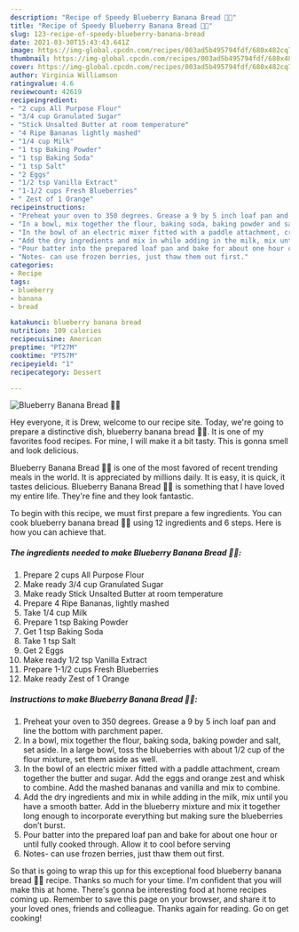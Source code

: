 ```yaml
---
description: "Recipe of Speedy Blueberry Banana Bread 🍌🍞"
title: "Recipe of Speedy Blueberry Banana Bread 🍌🍞"
slug: 123-recipe-of-speedy-blueberry-banana-bread
date: 2021-03-30T15:43:43.641Z
image: https://img-global.cpcdn.com/recipes/003ad5b495794fdf/680x482cq70/blueberry-banana-bread-recipe-main-photo.jpg
thumbnail: https://img-global.cpcdn.com/recipes/003ad5b495794fdf/680x482cq70/blueberry-banana-bread-recipe-main-photo.jpg
cover: https://img-global.cpcdn.com/recipes/003ad5b495794fdf/680x482cq70/blueberry-banana-bread-recipe-main-photo.jpg
author: Virginia Williamson
ratingvalue: 4.6
reviewcount: 42619
recipeingredient:
- "2 cups All Purpose Flour"
- "3/4 cup Granulated Sugar"
- "Stick Unsalted Butter at room temperature"
- "4 Ripe Bananas lightly mashed"
- "1/4 cup Milk"
- "1 tsp Baking Powder"
- "1 tsp Baking Soda"
- "1 tsp Salt"
- "2 Eggs"
- "1/2 tsp Vanilla Extract"
- "1-1/2 cups Fresh Blueberries"
- " Zest of 1 Orange"
recipeinstructions:
- "Preheat your oven to 350 degrees. Grease a 9 by 5 inch loaf pan and line the bottom with parchment paper."
- "In a bowl, mix together the flour, baking soda, baking powder and salt, set aside. In a large bowl, toss the blueberries with about 1/2 cup of the flour mixture, set them aside as well."
- "In the bowl of an electric mixer fitted with a paddle attachment, cream together the butter and sugar. Add the eggs and orange zest and whisk to combine. Add the mashed bananas and vanilla and mix to combine."
- "Add the dry ingredients and mix in while adding in the milk, mix until you have a smooth batter. Add in the blueberry mixture and mix it together long enough to incorporate everything but making sure the blueberries don’t burst."
- "Pour batter into the prepared loaf pan and bake for about one hour or until fully cooked through. Allow it to cool before serving"
- "Notes- can use frozen berries, just thaw them out first."
categories:
- Recipe
tags:
- blueberry
- banana
- bread

katakunci: blueberry banana bread 
nutrition: 109 calories
recipecuisine: American
preptime: "PT27M"
cooktime: "PT57M"
recipeyield: "1"
recipecategory: Dessert

---
```



![Blueberry Banana Bread 🍌🍞](https://img-global.cpcdn.com/recipes/003ad5b495794fdf/680x482cq70/blueberry-banana-bread-recipe-main-photo.jpg)

Hey everyone, it is Drew, welcome to our recipe site. Today, we're going to prepare a distinctive dish, blueberry banana bread 🍌🍞. It is one of my favorites food recipes. For mine, I will make it a bit tasty. This is gonna smell and look delicious.

Blueberry Banana Bread 🍌🍞 is one of the most favored of recent trending meals in the world. It is appreciated by millions daily. It is easy, it is quick, it tastes delicious. Blueberry Banana Bread 🍌🍞 is something that I have loved my entire life. They're fine and they look fantastic.




To begin with this recipe, we must first prepare a few ingredients. You can cook blueberry banana bread 🍌🍞 using 12 ingredients and 6 steps. Here is how you can achieve that.

<!--inarticleads1-->

##### The ingredients needed to make Blueberry Banana Bread 🍌🍞:

1. Prepare 2 cups All Purpose Flour
1. Make ready 3/4 cup Granulated Sugar
1. Make ready Stick Unsalted Butter at room temperature
1. Prepare 4 Ripe Bananas, lightly mashed
1. Take 1/4 cup Milk
1. Prepare 1 tsp Baking Powder
1. Get 1 tsp Baking Soda
1. Take 1 tsp Salt
1. Get 2 Eggs
1. Make ready 1/2 tsp Vanilla Extract
1. Prepare 1-1/2 cups Fresh Blueberries
1. Make ready  Zest of 1 Orange




<!--inarticleads2-->

##### Instructions to make Blueberry Banana Bread 🍌🍞:

1. Preheat your oven to 350 degrees. Grease a 9 by 5 inch loaf pan and line the bottom with parchment paper.
1. In a bowl, mix together the flour, baking soda, baking powder and salt, set aside. In a large bowl, toss the blueberries with about 1/2 cup of the flour mixture, set them aside as well.
1. In the bowl of an electric mixer fitted with a paddle attachment, cream together the butter and sugar. Add the eggs and orange zest and whisk to combine. Add the mashed bananas and vanilla and mix to combine.
1. Add the dry ingredients and mix in while adding in the milk, mix until you have a smooth batter. Add in the blueberry mixture and mix it together long enough to incorporate everything but making sure the blueberries don’t burst.
1. Pour batter into the prepared loaf pan and bake for about one hour or until fully cooked through. Allow it to cool before serving
1. Notes- can use frozen berries, just thaw them out first.




So that is going to wrap this up for this exceptional food blueberry banana bread 🍌🍞 recipe. Thanks so much for your time. I'm confident that you will make this at home. There's gonna be interesting food at home recipes coming up. Remember to save this page on your browser, and share it to your loved ones, friends and colleague. Thanks again for reading. Go on get cooking!
